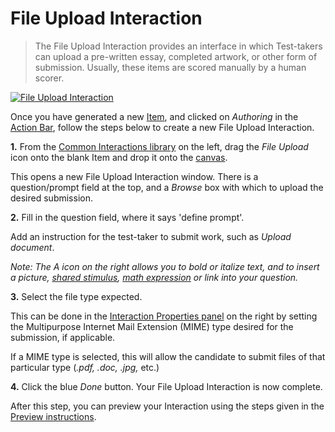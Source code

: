 <!--
created_at: 2016-12-15
authors:         
    - "Catherine Pease"
--> 

# File Upload Interaction

>The File Upload Interaction provides an interface in which Test-takers can upload a pre-written essay, completed artwork, or other form of submission. Usually, these items are scored manually by a human scorer.

[![File Upload Interaction](https://img.youtube.com/vi/xPIdLTR5mJ8/hqdefault.jpg)](https://youtube.com/watch?v=xPIdLTR5mJ8&rel=0 "File Upload Interaction")

Once you have generated a new [Item](../appendix/glossary.md#item), and clicked on *Authoring* in the [Action Bar](../appendix/glossary.md#action-bar), follow the steps below to create a new File Upload Interaction.

**1.** From the [Common Interactions library](../appendix/glossary.md#common-interactions-library) on the left, drag the *File Upload* icon onto the blank Item and drop it onto the [canvas](../appendix/glossary.md#canvas).

This opens a new File Upload Interaction window. There is a question/prompt field at the top, and a *Browse* box with which to upload the desired submission.

**2.** Fill in the question field, where it says 'define prompt'. 

Add an instruction for the test-taker to submit work, such as *Upload document*.

*Note: The A icon on the right allows you to bold or italize text, and to insert a picture, [shared stimulus](../appendix/glossary.md#shared-stimulus), [math expression](../appendix/glossary.md#math-expression) or link into your question.*  

**3.** Select the file type expected.

This can be done in the [Interaction Properties panel](../appendix/glossary.md#interaction-properties-panel) on the right by setting the Multipurpose Internet Mail Extension (MIME) type desired for the submission, if applicable.

If a MIME type is selected, this will allow the candidate to submit files of that particular type (*.pdf, .doc, .jpg,* etc.)

**4.** Click the blue *Done* button. Your File Upload Interaction is now complete.

After this step, you can preview your Interaction using the steps given in the [Preview instructions](../items/preview.md).
